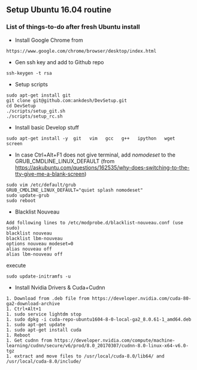 ## Setup Ubuntu 16.04 routine
### List of things-to-do after fresh Ubuntu install

* Install Google Chrome from
```
https://www.google.com/chrome/browser/desktop/index.html
```

* Gen ssh key and add to Github repo
```
ssh-keygen -t rsa
```

* Setup scripts 
```
sudo apt-get install git
git clone git@github.com:ankdesh/DevSetup.git
cd DevSetup
./scripts/setup_git.sh
./scripts/setup_rc.sh
```

* Install basic Develop stuff
``` 
sudo apt-get install -y  git   vim   gcc   g++   ipython   wget   screen 
```

* In case Ctrl+Alt+F1 does not give terminal, add *nomodeset* to the GRUB_CMDLINE_LINUX_DEFAULT (from https://askubuntu.com/questions/162535/why-does-switching-to-the-tty-give-me-a-blank-screen)

``` 
sudo vim /etc/default/grub
GRUB_CMDLINE_LINUX_DEFAULT="quiet splash nomodeset"
sudo update-grub
sudo reboot
``` 

* Blacklist Nouveau
```
Add following lines to /etc/modprobe.d/blacklist-nouveau.conf (use sudo)
blacklist nouveau
blacklist lbm-nouveau
options nouveau modeset=0
alias nouveau off
alias lbm-nouveau off
```
execute 
```
sudo update-initramfs -u
```

* Install Nvidia Drivers & Cuda+Cudnn
```
1. Download from .deb file from https://developer.nvidia.com/cuda-80-ga2-download-archive
1. Ctrl+Alt+1
1. sudo service lightdm stop
1. sudo dpkg -i cuda-repo-ubuntu1604-8-0-local-ga2_8.0.61-1_amd64.deb
1. sudo apt-get update
1. sudo apt-get install cuda
1. Reboot
1. Get cudnn from https://developer.nvidia.com/compute/machine-learning/cudnn/secure/v6/prod/8.0_20170307/cudnn-8.0-linux-x64-v6.0-tgz
1. extract and move files to /usr/local/cuda-8.0/lib64/ and /usr/local/cuda-8.0/include/
```

